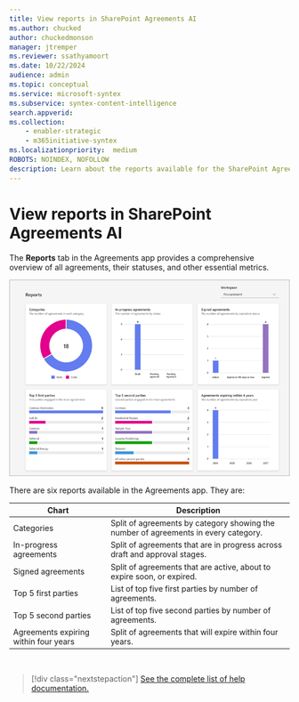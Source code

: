 ```yaml
---
title: View reports in SharePoint Agreements AI
ms.author: chucked
author: chuckedmonson
manager: jtremper
ms.reviewer: ssathyamoort
ms.date: 10/22/2024
audience: admin
ms.topic: conceptual
ms.service: microsoft-syntex
ms.subservice: syntex-content-intelligence
search.appverid: 
ms.collection: 
    - enabler-strategic
    - m365initiative-syntex
ms.localizationpriority:  medium
ROBOTS: NOINDEX, NOFOLLOW
description: Learn about the reports available for the SharePoint Agreements AI solution.
---
```


# View reports in SharePoint Agreements AI

The **Reports** tab in the Agreements app provides a comprehensive overview of all agreements, their statuses, and other essential metrics.

   ![A screenshot of the Reports page.](../../media/content-understanding/agreements-reports.png)

There are six reports available in the Agreements app. They are:

|Chart  |Description  |
|---------|---------|
|Categories | Split of agreements by category showing the number of agreements in every category.         |
|In-progress agreements | Split of agreements that are in progress across draft and approval stages.|
|Signed agreements | Split of agreements that are active, about to expire soon, or expired.|
|Top 5 first parties | List of top five first parties by number of agreements.|
|Top 5 second parties | List of top five second parties by number of agreements.|
|Agreements expiring within four years | Split of agreements that will expire within four years.|

<br>

> [!div class="nextstepaction"]
> [See the complete list of help documentation.](agreements-overview.md#help-documentation)
